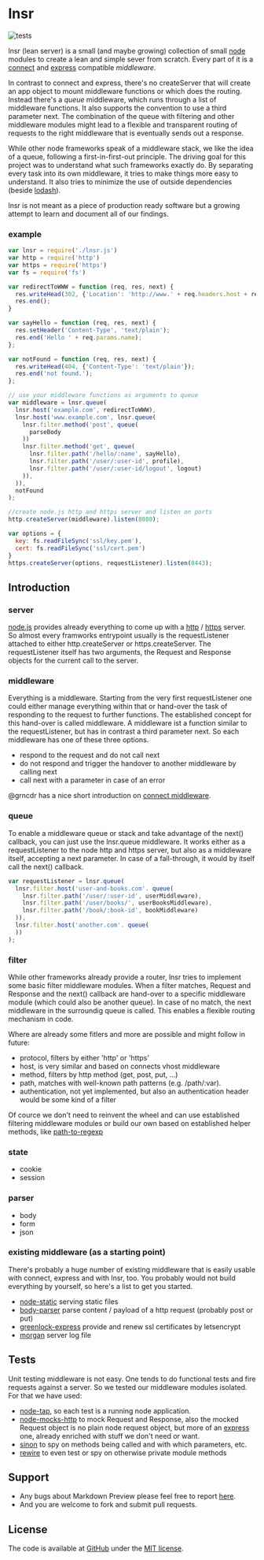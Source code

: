 # lnsr

![tests](https://github.com/matths/lnsr/workflows/tests/badge.svg)

lnsr (lean server) is a small (and maybe growing) collection of small [node][node.js] modules to create a lean and simple sever from scratch.
Every part of it is a [connect][connect github] and [express][express github] compatible _middleware_.

In contrast to connect and express, there's no createServer that will create an app object to mount middleware functions or which does the routing.
Instead there's a *queue* middleware, which runs through a list of middleware functions. It also supports the convention to use a third parameter next.
The combination of the queue with filtering and other middleware modules might lead to a flexible and transparent routing of requests to the right middleware that is eventually sends out a response.

While other node frameworks speak of a middleware stack, we like the idea of a queue, following a first-in-first-out principle.
The driving goal for this project was to understand what such frameworks exactly do. By separating every task into its own middleware, it tries to make things more easy to understand. It also tries to minimize the use of outside dependencies (beside [lodash][lodash]).

lnsr is not meant as a piece of production ready software but a growing attempt to learn and document all of our findings.

### example

```js
var lnsr = require('./lnsr.js')
var http = require('http')
var https = require('https')
var fs = require('fs')

var redirectToWWW = function (req, res, next) {
  res.writeHead(302, {'Location': 'http://www.' + req.headers.host + req.url});
  res.end();
}

var sayHello = function (req, res, next) {
  res.setHeader('Content-Type', 'text/plain');
  res.end('Hello ' + req.params.name);
};

var notFound = function (req, res, next) {
  res.writeHead(404, {'Content-Type': 'text/plain'});
  res.end('not found.');
};

// use your middleware functions as arguments to queue
var middleware = lnsr.queue(
  lnsr.host('example.com', redirectToWWW),
  lnsr.host('www.example.com', lnsr.queue(
    lnsr.filter.method('post', queue(
      parseBody
    ))
    lnsr.filter.method('get', queue(
      lnsr.filter.path('/hello/:name', sayHello),
      lnsr.filter.path('/user/:user-id', profile),
      lnsr.filter.path('/user/:user-id/logout', logout)
    )),
  )),
  notFound
);

//create node.js http and https server and listen on ports
http.createServer(middleware).listen(8080);

var options = {
  key: fs.readFileSync('ssl/key.pem'),
  cert: fs.readFileSync('ssl/cert.pem')
}
https.createServer(options, requestListener).listen(8443);
```

## Introduction

### server
[node.js] provides already everything to come up with a [http][node.js http] / [https][node.js https] server. So almost every framworks entrypoint usually is the requestListener attached to either http.createServer or https.createServer. The requestListener itself has two arguments, the Request and Response objects for the current call to the server.

### middleware

Everything is a middleware. Starting from the very first requestListener one could either manage everything within that or hand-over the task of responding to the request to further functions. The established concept for this hand-over is called middleware. A middleware ist a function similar to the requestListener, but has in contrast a third parameter next. So each middleware has one of these three options.

- respond to the request and do not call next
- do not respond and trigger the handover to another middleware by calling next
- call next with a parameter in case of an error

@grncdr has a nice short introduction on [connect middleware].

### queue

To enable a middleware queue or stack and take advantage of the next() callback, you can just use the lnsr.queue middleware.
It works either as a requestListener to the node http and https server, but also as a middleware itself, accepting a next parameter.
In case of a fall-through, it would by itself call the next() callback.

```js
var requestListener = lnsr.queue(
  lnsr.filter.host('user-and-books.com'. queue(
    lnsr.filter.path('/user/:user-id', userMiddleware),
    lnsr.filter.path('/user/books/', userBooksMiddleware),
    lnsr.filter.path('/book/:book-id', bookMiddleware)
  )),
  lnsr.filter.host('another.com'. queue(
  ))
);
```

### filter

While other frameworks already provide a router, lnsr tries to implement some basic filter middleware modules.
When a filter matches, Request and Response and the next() callback are hand-over to a specific middleware module (which could also be another queue).
In case of no match, the next middleware in the surroundig queue is called.
This enables a flexible routing mechanism in code.

Where are already some fitlers and more are possible and might follow in future:

- protocol, filters by either 'http' or 'https'
- host, is very similar and based on connects vhost middleware
- method, filters by http method (get, post, put, ...)
- path, matches with well-known path patterns (e.g. /path/:var). 
- authentication, not yet implemented, but also an authentication header would be some kind of a filter

Of cource we don't need to reinvent the wheel and can use established filtering middleware modules or build our own based on established helper methods, like [path-to-regexp][path-to-regexp]

### state

- cookie
- session

### parser

- body
- form
- json

### existing middleware (as a starting point)

There's probably a huge number of existing middleware that is easily usable with connect, express and with lnsr, too. You probably would not build everything by yourself, so here's a list to get you started.

* [node-static] serving static files
* [body-parser] parse content / payload of a http request (probably post or put)
* [greenlock-express] provide and renew ssl certificates by letsencrypt
* [morgan] server log file

## Tests

Unit testing middleware is not easy. One tends to do functional tests and fire requests against a server. So we tested our middleware modules isolated. For that we have used:

- [node-tap][tap], so each test is a running node application.
- [node-mocks-http] to mock Request and Response, also the mocked Request object is no plain node request object, but more of an [express] one, already enriched with stuff we don't need or want.
- [sinon] to spy on methods being called and with which parameters, etc.
- [rewire] to even test or spy on otherwise private module methods


## Support

- Any bugs about Markdown Preview please feel free to report [here][issue].
- And you are welcome to fork and submit pull requests.

## License

The code is available at [GitHub][home] under the [MIT license][license].

[home]: https://github.com/matths/lnsr
[issue]: https://github.com/matths/lnsr/issues
[license]: https://github.com/matths/lnsr/blob/master/LICENSE
[node.js]: https://nodejs.org
[node.js github]: https://github.com/nodejs/node
[node.js http]: https://nodejs.org/api/https.html
[node.js https]: https://nodejs.org/api/https.html
[connect]: http://www.senchalabs.org/connect/proto.html
[connect github]: https://github.com/senchalabs/connect
[connect middleware]: https://stephensugden.com/middleware_guide/
[express]: https://github.com/expressjs/express
[express github]: https://expressjs.com
[lodash]: https://lodash.com
[lodash github]: https://github.com/lodash/lodash
[tap]: http://www.node-tap.org
[tap github]: https://github.com/tapjs/node-tap
[sinon]: http://sinonjs.org
[sinon github]: https://github.com/sinonjs/sinon
[rewire]: https://github.com/jhnns/rewire
[greenlock-express]: https://github.com/daplie/greenlock-express
[node-static]: https://github.com/cloudhead/node-static
[body-parser]: https://github.com/expressjs/body-parser
[path-to-regexp]: https://github.com/pillarjs/path-to-regexp
[morgan]: https://github.com/expressjs/morgan
[node-mocks-http]: https://github.com/howardabrams/node-mocks-http
